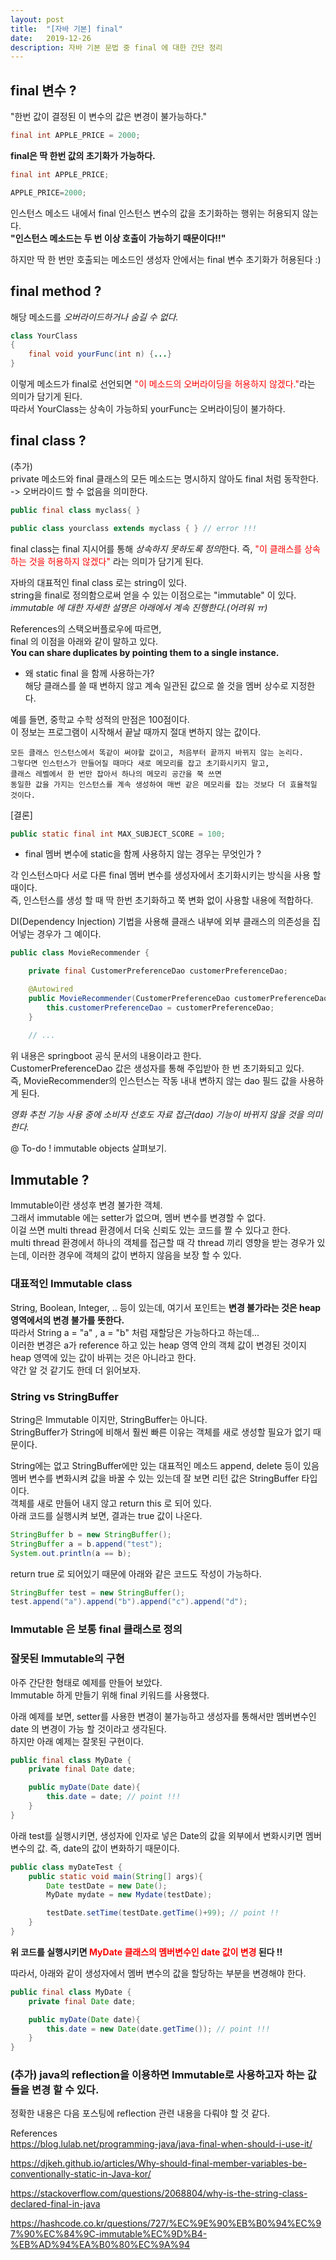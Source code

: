 ```yaml
---
layout: post
title:  "[자바 기본] final"
date:   2019-12-26
description: 자바 기본 문법 중 final 에 대한 간단 정리
---
```



## final 변수 ?
"한번 값이 결정된 이 변수의 값은 변경이 불가능하다."
~~~ java
final int APPLE_PRICE = 2000;
~~~

**final은 딱 한번 값의 초기화가 가능하다.**
~~~ java
final int APPLE_PRICE;

APPLE_PRICE=2000;
~~~

인스턴스 메소드 내에서 final 인스턴스 변수의 값을 초기화하는 행위는 허용되지 않는다.  
**"인스턴스 메소드는 두 번 이상 호출이 가능하기 때문이다!!"**

하지만 딱 한 번만 호출되는 메소드인 생성자 안에서는 final 변수 초기화가 허용된다 :)  

## final method ?  
해당 메소드를 *오버라이드하거나 숨길 수 없다.*  

~~~ java
class YourClass
{
    final void yourFunc(int n) {...}
}
~~~
이렇게 메소드가 final로 선언되면 <span style="color:red">"이 메소드의 오버라이딩을 허용하지 않겠다."</span>라는 의미가 담기게 된다.  
따라서 YourClass는 상속이 가능하되 yourFunc는 오버라이딩이 불가하다.

## final class ?  
(추가)  
private 메소드와 final 클래스의 모든 메소드는 명시하지 않아도 final 처럼 동작한다.  
-> 오버라이드 할 수 없음을 의미한다.  

~~~ java
public final class myclass{ }

public class yourclass extends myclass { } // error !!!
~~~

final class는 final 지시어를 통해 *상속하지 못하도록 정의*한다.
즉, <span style="color:red">"이 클래스를 상속하는 것을 허용하지 않겠다" </span>라는 의미가 담기게 된다.  

자바의 대표적인 final class 로는 string이 있다.  
string을 final로 정의함으로써 얻을 수 있는 이점으로는 "immutable" 이 있다.  
*immutable 에 대한 자세한 설명은 아래에서 계속 진행한다.(어려워 ㅠ)*   

References의 스택오버플로우에 따르면,  
final 의 이점을 아래와 같이 말하고 있다.  
**You can share duplicates by pointing them to a single instance.**  

* 왜 static final 을 함께 사용하는가?  
해당 클래스를 쓸 때 변하지 않고 계속 일관된 값으로 쓸 것을 멤버 상수로 지정한다.  

예를 들면, 중학교 수학 성적의 만점은 100점이다.  
이 정보는 프로그램이 시작해서 끝날 때까지 절대 변하지 않는 값이다.  

~~~
모든 클래스 인스턴스에서 똑같이 써야할 값이고, 처음부터 끝까지 바뀌지 않는 논리다.  
그렇다면 인스턴스가 만들어질 때마다 새로 메모리를 잡고 초기화시키지 말고,  
클래스 레벨에서 한 번만 잡아서 하나의 메모리 공간을 쭉 쓰면  
동일한 값을 가지는 인스턴스를 계속 생성하여 매번 같은 메모리를 잡는 것보다 더 효율적일 것이다.  
~~~

[결론]  
~~~ java
public static final int MAX_SUBJECT_SCORE = 100;
~~~

* final 멤버 변수에 static을 함께 사용하지 않는 경우는 무엇인가 ?  

각 인스턴스마다 서로 다른 final 멤버 변수를 생성자에서 초기화시키는 방식을 사용 할 때이다.  
즉, 인스턴스를 생성 할 때 딱 한번 초기화하고 쭉 변화 없이 사용할 내용에 적합하다.  

DI(Dependency Injection) 기법을 사용해 클래스 내부에 외부 클래스의 의존성을 집어넣는 경우가 그 예이다.  

~~~ java
public class MovieRecommender {

    private final CustomerPreferenceDao customerPreferenceDao;

    @Autowired
    public MovieRecommender(CustomerPreferenceDao customerPreferenceDao) {
        this.customerPreferenceDao = customerPreferenceDao;
    }

    // ...
~~~

위 내용은 springboot 공식 문서의 내용이라고 한다.  
CustomerPreferenceDao 값은 생성자를 통해 주입받아 한 번 초기화되고 있다.  
즉, MovieRecommender의 인스턴스는 작동 내내 변하지 않는 dao 필드 값을 사용하게 된다.  

*영화 추천 기능 사용 중에 소비자 선호도 자료 접근(dao) 기능이 바뀌지 않을 것을 의미한다.*  





@ To-do ! immutable objects 살펴보기.  


## Immutable ?  
Immutable이란 생성후 변경 불가한 객체.  
그래서 immutable 에는 setter가 없으며, 멤버 변수를 변경할 수 없다.  
이걸 쓰면 multi thread 환경에서 더욱 신뢰도 있는 코드를 짤 수 있다고 한다.  
multi thread 환경에서 하나의 객체를 접근할 때 각 thread 끼리 영향을 받는 경우가 있는데, 이러한 경우에 객체의 값이 변하지 않음을 보장 할 수 있다.  

### 대표적인 Immutable class  
String, Boolean, Integer, .. 등이 있는데, 여기서 포인트는 **변경 불가라는 것은 heap 영역에서의 변경 불가를 뜻한다.**  
따라서 String a = "a" , a = "b" 처럼 재할당은 가능하다고 하는데...  
이러한 변경은 a가 reference 하고 있는 heap 영역 안의 객체 값이 변경된 것이지 heap 영역에 있는 값이 바뀌는 것은 아니라고 한다.  
약간 알 것 같기도 한데 더 읽어보자.  

### String vs StringBuffer
 String은 Immutable 이지만, StringBuffer는 아니다.  
 StringBuffer가 String에 비해서 훨씬 빠른 이유는 객체를 새로 생성할 필요가 없기 때문이다.  

String에는 없고 StringBuffer에만 있는 대표적인 메소드 append, delete 등이 있음  
멤버 변수를 변화시켜 값을 바꿀 수 있는 있는데 잘 보면 리턴 값은 StringBuffer 타입이다.  
객체를 새로 만들어 내지 않고 return this 로 되어 있다.  
아래 코드를 실행시켜 보면, 결과는 true 값이 나온다.  

~~~ java
StringBuffer b = new StringBuffer();
StringBuffer a = b.append("test");
System.out.println(a == b);
~~~

return true 로 되어있기 때문에 아래와 같은 코드도 작성이 가능하다.  

~~~ java
StringBuffer test = new StringBuffer();
test.append("a").append("b").append("c").append("d");
~~~

### Immutable 은 보통 final 클래스로 정의  

### 잘못된 Immutable의 구현  

아주 간단한 형태로 예제를 만들어 보았다.  
Immutable 하게 만들기 위해 final 키워드를 사용했다.  

아래 예제를 보면, setter를 사용한 변경이 불가능하고 생성자를 통해서만 멤버변수인 date 의 변경이 가능 할 것이라고 생각된다.  
하지만 아래 예제는 잘못된 구현이다.  

~~~ java
public final class MyDate {
    private final Date date;

    public myDate(Date date){
        this.date = date; // point !!! 
    }
}
~~~

아래 test를 실행시키면, 생성자에 인자로 넣은 Date의 값을 외부에서 변화시키면 멤버 변수의 값. 즉, date의 값이 변화하기 때문이다.  

~~~ java
public class myDateTest {
    public static void main(String[] args){
        Date testDate = new Date();
        MyDate mydate = new Mydate(testDate);

        testDate.setTime(testDate.getTime()+99); // point !!
    }
}
~~~


**위 코드를 실행시키면 
<span style="color:red">
MyDate 클래스의 멤버변수인 date 값이 변경
</span>
된다 !!**


따라서, 아래와 같이 생성자에서 멤버 변수의 값을 할당하는 부분을 변경해야 한다.  

~~~ java
public final class MyDate {
    private final Date date;

    public myDate(Date date){
        this.date = new Date(date.getTime()); // point !!! 
    }
}
~~~

### (추가) java의 reflection을 이용하면 Immutable로 사용하고자 하는 값들을 변경 할 수 있다.  

정확한 내용은 다음 포스팅에 reflection 관련 내용을 다뤄야 할 것 같다.  


References  
https://blog.lulab.net/programming-java/java-final-when-should-i-use-it/  

https://djkeh.github.io/articles/Why-should-final-member-variables-be-conventionally-static-in-Java-kor/

https://stackoverflow.com/questions/2068804/why-is-the-string-class-declared-final-in-java  

https://hashcode.co.kr/questions/727/%EC%9E%90%EB%B0%94%EC%97%90%EC%84%9C-immutable%EC%9D%B4-%EB%AD%94%EA%B0%80%EC%9A%94  
